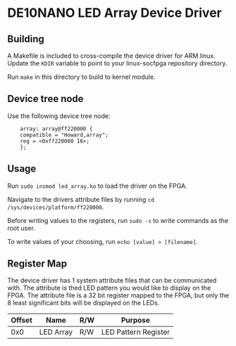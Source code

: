 # DE10NANO LED Array Device Driver

## Building
A Makefile is included to cross-compile the device driver for ARM linux. Update the `KDIR` variable to point to your linux-socfpga repository directory.

Run `make` in this directory to build to kernel module.

## Device tree node

Use the following device tree node:
```devicetree
    array: array@ff220000 {
    compatible = "Howard,array";
    reg = <0xff220000 16>;
    };
```

## Usage

Run `sudo insmod led_array.ko` to load the driver on the FPGA. 

Navigate to the drivers attribute files by running `cd /sys/devices/platform/ff220000`. 

Before writing values to the registers, run `sudo -s` to write commands as the root user. 

To write values of your choosing, run `echo [value] > [filename]`.

## Register Map

The device driver has 1 system attribute files that can be communicated with. The attribute is thed LED pattern you would like to display on the FPGA. The attribute file is a 32 bit register mapped to the FPGA, but only the 8 least significant bits will be displayed on the LEDs.

| Offset | Name         | R/W | Purpose                    |
|--------|--------------|-----|----------------------------|
| 0x0    | LED Array    | R/W | LED Pattern Register       |